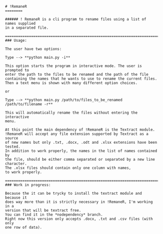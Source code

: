 
    # !RemaneR
    ========

    ###### ! RemaneR is a cli program to rename files using a list of names supplied
    in a separated file.

    =========================================================================
    ### Usage:

    The user have two options:

    Type --> **python main.py -i** 

    This option starts the program in interactive mode. The user is prompted to
    enter the path to the files to be renamed and the path of the file 
    containing the names that he wants to use to rename the current files.
    Then a text menu is shown with many different option choices.
    
    or
    
    Type --> **python main.py /path/to/files_to_be_renamed /path/to/filename -r**

    This will automatically rename the files without entering the interactive
    menu.

    At this point the main dependency of !RemaneR is the Textract module.
    !RemaneR will accept any file extension supported by Textract as a source
    of new names but only .txt, .docx, .odt and .xlsx extensions have been 
    tested. 
    In addition to work properly, the names in the list of names contained by
    the file, should be either comma separated or separated by a new line 
    character.
    The .xlsx files should contain only one column with names,
    to work properly.

    ==========================================================================
    ### Work in progress:
    
    Because the it can be trycky to install the textract module and because it
    does way more than it is strictly necessary in !RemaneR, I'm working in a
    version that will be textract free.
    You can find it in the *nodependency* branch.
    Right now this version only accepts .docx, .txt and .csv files (with only
    one row of data).
    
    
